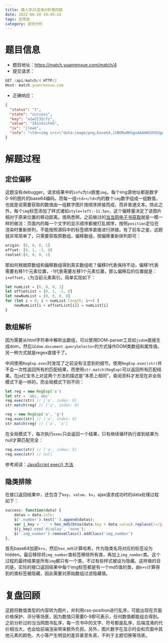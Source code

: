 ```yaml
---
title: 猿人学JS混淆分析第四题
date: 2022-06-28 19:49:24
tags: 反爬虫
category: 逆向分析
---
```


# 题目信息

* 题目地址：https://match.yuanrenxue.com/match/4
* 提交请求：

```js
GET /api/match/4 HTTP/2
Host: match.yuanrenxue.com
```

* 正确响应：

```json
{
  "status": "1",
  "state": "success",
  "key": "a1w2I3Icfz",
  "value": "IA1ndviFm5",
  "iv": "jlewo",
  "info": "<td><img src=\"data:image/png;base64,iVBORw0KGgoAAAANSUhEUgAAA..."
}
```

# 解题过程

## 定位偏移

这题没有debugger。请求结果中的`info`为`td`嵌套`img`，每个img源地址都是数字0-9的图片的base64编码。而每一组`<td></td>`内的数个`img`数字组成一组数值，也就是说需要获取的数值由一组数字图片按顺序拼接而成，而非普通文本。除此之外，每个`img`标签添加了样式诸如`style=left:-11.5px`，这个偏移量决定了该图片相对于原来位置的移动距离。很熟悉啊，之前做过的[当当网电子书获取](https://98112.xyz/2021/04/16/2021-04-16-dangdang-crawler/)就是一模一样的做法：页面内的每一个文字的显示顺序都被打乱顺序，按照`position`定位在渲染时重新排列，不能按照源码中的标签顺序直接进行拼接。有了前车之鉴，这题就非常简单了，只需要获取原数组，偏移数组，按偏移重新排列即可：

```js
origin: [6, 8, 0, 1]
offset: [0, 1, -1, 0]
realset:[6, 0, 8, 1]
```

那如何根据原数组和偏移数组得到真实数组呢？偏移0代表保持不动，偏移1代表需要右移1个元素位置，-1代表需要左移1个元素位置，那么偏移后的位置就是：`i+offset`，`i`为当前元素索引。简单实现如下：

```js
let numList = [6, 8, 0, 1]
let offsetList = [0, 1, -1, 0]
let newNumList = [0, 0, 0, 0]
for (let i = 0; i < numList.length; i++) {
    newNumList[i + offsetList[i]] = numList[i]
}
```

## 数组解析

因为需要从html字符串中解析出数组，可以使用DOM-parser工具如`jsdom`直接生成dom，然后以`dom.document.querySelector`的方式操作DOM类数组和属性值。另一种方式就是regex直接干了。

中间使用`RegExp.exec`时发现了之前没有注意到的细节。使用`RegExp.exec(str)`并不会一次性返回所有的匹配结果，而使用`str.match(RegExp)`可以返回所有匹配结果。在js红宝书上对这两个方法的描述是“本质上相同”，查阅资料才发现在非全局模式下是一样的，而全局模式下则不同：

```js
let reg = new RegExp('a')
let str = 'abc, abc'
reg.exec(str) // ['a', index: 0]
str.match(reg) // ['a', index: 0]

reg = new RegExp('a', 'g')
reg.exec(str) // ['a', index: 0]
str.match(reg) // ['a', 'a']
```

在全局模式下，每次执行`exec`只会返回一个结果，只有继续循环执行直到结果为null才算匹配完全：

```js
reg.exec(str) // ['a', index: 5]
reg.exec(str) // null
```

参考阅读：[JavaScript exec() 方法](https://www.w3school.com.cn/jsref/jsref_exec_regexp.asp)

## 隐类排除

在接口返回结果中，还包含了`key`、`value`、`kv`，ajax请求成功时的data处理过程如下：

```js
success: function(data) {
    datas = data.info;
    $('.number').text('').append(datas);
    var j_key = '.' + hex_md5(btoa(data.key + data.value).replace(/=/g, ''));
    $(j_key).css('display', 'none');
    $('.img_number').removeClass().addClass('img_number')
},
```

首先base64加密`k+v`，然后`hex_md5`计算哈希，作为隐类名将对应的标签设为hidden。最后移除将`img_number`类标签移除所有类，再加上`img_number`类。这个过程的最终结果是所有`img`都只有一个类，不过有些样式被设为隐藏。这样做的目的是，实际的接口返回结果中每个img标签都是有一个md5值的类，由`k+v`计算得到的类标签被隐藏，因此需要对原始数组过滤隐藏值。

# 复盘回顾

这题将数值类型的内容转为图片，并利用css-position进行乱序，可能出现在页面价格保护、评分等场景，因为数值只需要0-9即可表示，任何数值都能组合得到。之前分析过的当当网图书乱序，每一页书中的文字、符号都是乱序，后端混淆的代价相当大，也会给前端渲染带来额外负担。另外，图片数字在显示时会和页面中其他元素的颜色、大小等产生明显的差异甚至失真，不利于主题切换等场景。


